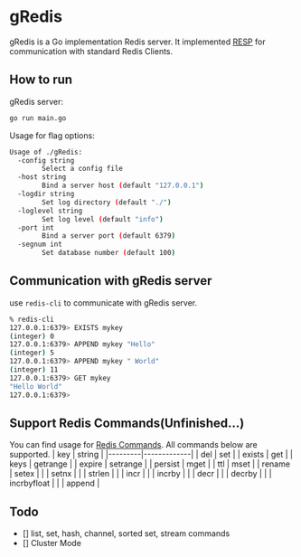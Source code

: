 # gRedis
gRedis is a Go implementation Redis server. It implemented [RESP](https://redis.io/docs/reference/protocol-spec/) for communication with standard Redis Clients.

## How to run
gRedis server:
```bash
go run main.go
```
Usage for flag options:
```bash
Usage of ./gRedis:
  -config string
        Select a config file
  -host string
        Bind a server host (default "127.0.0.1")
  -logdir string
        Set log directory (default "./")
  -loglevel string
        Set log level (default "info")
  -port int
        Bind a server port (default 6379)
  -segnum int
        Set database number (default 100)
```

## Communication with gRedis server
use `redis-cli` to communicate with gRedis server.
```bash
% redis-cli 
127.0.0.1:6379> EXISTS mykey
(integer) 0
127.0.0.1:6379> APPEND mykey "Hello"
(integer) 5
127.0.0.1:6379> APPEND mykey " World"
(integer) 11
127.0.0.1:6379> GET mykey
"Hello World"
127.0.0.1:6379> 
```

## Support Redis Commands(Unfinished...)
You can find usage for [Redis Commands](https://redis.io/commands/). All commands below are supported.
| key     | string      | 
|---------|-------------|
| del     | set         |
| exists  | get         |
| keys    | getrange    |
| expire  | setrange    |
| persist | mget        |
| ttl     | mset        |
| rename  | setex       |
|         | setnx       |
|         | strlen      |
|         | incr        |
|         | incrby      |
|         | decr        | 
|         | decrby      | 
|         | incrbyfloat | 
|         | append      | 

## Todo
+ [] list, set, hash, channel, sorted set, stream commands
+ [] Cluster Mode